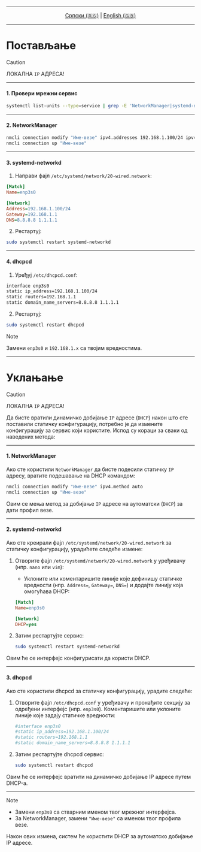 <div align="center">

---

[Српски (🇷🇸)](README.md) | [English (🇬🇧)](README-en.md)

---

</div>

# Постављање

> [!CAUTION]
> ЛОКАЛНА `IP` АДРЕСА!

---

#### **1. Провери мрежни сервис**

```bash
systemctl list-units --type=service | grep -E 'NetworkManager|systemd-networkd|dhcpcd'
```

---

#### **2. NetworkManager**

```bash
nmcli connection modify "Име-везе" ipv4.addresses 192.168.1.100/24 ipv4.gateway 192.168.1.1 ipv4.dns "8.8.8.8,1.1.1.1" ipv4.method manual
nmcli connection up "Име-везе"
```

---

#### **3. systemd-networkd**

1. Направи фајл `/etc/systemd/network/20-wired.network`:

```ini
[Match]
Name=enp3s0

[Network]
Address=192.168.1.100/24
Gateway=192.168.1.1
DNS=8.8.8.8 1.1.1.1
```

2. Рестартуј:

```bash
sudo systemctl restart systemd-networkd
```

---

#### **4. dhcpcd**

1. Уређуј `/etc/dhcpcd.conf`:

```bash
interface enp3s0
static ip_address=192.168.1.100/24
static routers=192.168.1.1
static domain_name_servers=8.8.8.8 1.1.1.1
```

2. Рестартуј:

```bash
sudo systemctl restart dhcpcd
```

> [!NOTE]
> Замени `enp3s0` и `192.168.1.x` са твојим вредностима.

---

# Уклањање

> [!CAUTION]
> ЛОКАЛНА `IP` АДРЕСА!

Да бисте вратили динамичко добијање `IP` адресе (`DHCP`) након што сте поставили статичку конфигурацију, потребно је да измените конфигурацију за сервис који користите. Испод су кораци за сваки од наведених метода:

---

#### **1. NetworkManager**

Ако сте користили `NetworkManager` да бисте подесили статичку `IP` адресу, вратите подешавање на DHCP командом:

```bash
nmcli connection modify "Име-везе" ipv4.method auto
nmcli connection up "Име-везе"
```

Овим се мења метод за добијање `IP` адресе на аутоматски (`DHCP`) за дати профил везе.

---

#### **2. systemd-networkd**

Ако сте креирали фајл `/etc/systemd/network/20-wired.network` за статичку конфигурацију, урадићете следеће измене:

1. Отворите фајл `/etc/systemd/network/20-wired.network` у уређивачу (нпр. `nano` или `vim`):

   - Уклоните или коментаришите линије које дефинишу статичке вредности (нпр. `Address=`, `Gateway=`, `DNS=`) и додајте линију која омогућава DHCP:

   ```ini
   [Match]
   Name=enp3s0

   [Network]
   DHCP=yes
   ```

2. Затим рестартујте сервис:

   ```bash
   sudo systemctl restart systemd-networkd
   ```

Овим ће се интерфејс конфигурисати да користи DHCP.

---

#### **3. dhcpcd**

Ако сте користили dhcpcd за статичку конфигурацију, урадите следеће:

1. Отворите фајл `/etc/dhcpcd.conf` у уређивачу и пронађите секцију за одређени интерфејс (нпр. `enp3s0`). Коментаришите или уклоните линије које задају статичке вредности:

   ```bash
   #interface enp3s0
   #static ip_address=192.168.1.100/24
   #static routers=192.168.1.1
   #static domain_name_servers=8.8.8.8 1.1.1.1
   ```

2. Затим рестартујте dhcpcd сервис:

   ```bash
   sudo systemctl restart dhcpcd
   ```

Овим ће се интерфејс вратити на динамичко добијање IP адресе путем DHCP-а.

---

> [!NOTE]
>
> - Замени `enp3s0` са стварним именом твог мрежног интерфејса.
> - За NetworkManager, замени `"Име-везе"` са именом твог профила везе.
>
> Након ових измена, систем ће користити DHCP за аутоматско добијање IP адресе.

